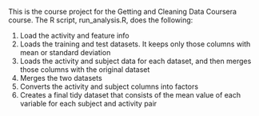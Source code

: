 This is the course project for the Getting and Cleaning Data Coursera course. 
The R script, run_analysis.R, does the following:

1. Load the activity and feature info
2. Loads the training and test datasets. It keeps only those columns with mean or standard deviation
3. Loads the activity and subject data for each dataset, and then merges those columns with the original dataset
4. Merges the two datasets
5. Converts the activity and subject columns into factors
6. Creates a final tidy dataset that consists of the mean value of each variable for each subject and activity pair
